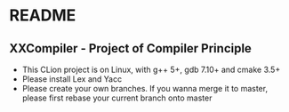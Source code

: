 # README

## XXCompiler - Project of Compiler Principle

[](https://travis-ci.com/keys961/XXCompiler.svg?token=An2HsiQKwhJSHUQB4Xqh&branch=master)

- This CLion project is on Linux, with g++ 5+, gdb 7.10+ and cmake 3.5+
- Please install Lex and Yacc
- Please create your own branches. If you wanna merge it to master, please first rebase 
your current branch onto master
